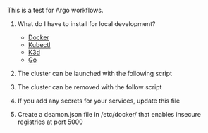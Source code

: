 This is a test for Argo workflows. 

1. What do I have to install for local development?
   - [Docker](https://www.docker.com/)
   - [Kubectl](https://kubernetes.io/docs/tasks/tools/)
   - [K3d](https://k3d.io/#installation)
   - [Go](https://golang.org/)

2. The cluster can be launched with the following script

3. The cluster can be removed with the follow script

4. If you add any secrets for your services, update this file

5. Create a deamon.json file in /etc/docker/ that enables insecure registries at port 5000